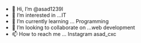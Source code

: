 - 👋 Hi, I’m @asad1239l
- 👀 I’m interested in ...IT 
- 🌱 I’m currently learning ... Programming 
- 💞️ I’m looking to collaborate on ...web development 
- 📫 How to reach me ... Instagram asad_cxc

<!---
asad1239l/asad1239l is a ✨ special ✨ repository because its `README.md` (this file) appears on your GitHub profile.
You can click the Preview link to take a look at your changes.
--->
